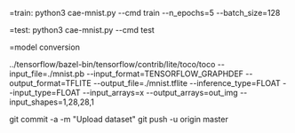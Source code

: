 =train:
python3 cae-mnist.py --cmd train --n_epochs=5 --batch_size=128

=test:
python3 cae-mnist.py --cmd test


=model conversion

../tensorflow/bazel-bin/tensorflow/contrib/lite/toco/toco    --input_file=./mnist.pb   --input_format=TENSORFLOW_GRAPHDEF  --output_format=TFLITE   --output_file=./mnist.tflite --inference_type=FLOAT   --input_type=FLOAT --input_arrays=x   --output_arrays=out_img --input_shapes=1,28,28,1



git commit -a -m "Upload dataset"
git push -u origin master

